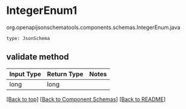 # IntegerEnum1
org.openapijsonschematools.components.schemas.IntegerEnum.java
```
type: JsonSchema
```

## validate method
| Input Type | Return Type | Notes |
| ---------- | ----------- | ----- |
| long | long | |

[[Back to top]](#top) [[Back to Component Schemas]](../../../README.md#Component-Schemas) [[Back to README]](../../../README.md)
